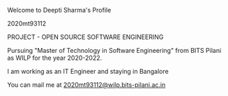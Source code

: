 Welcome to Deepti Sharma's Profile

2020mt93112

PROJECT - OPEN SOURCE SOFTWARE ENGINEERING 

Pursuing "Master of Technology in Software Engineering" from BITS Pilani as WILP for the year 2020-2022.

I am working as an IT Engineer and staying in Bangalore

You can mail me at  2020mt93112@wilp.bits-pilani.ac.in
